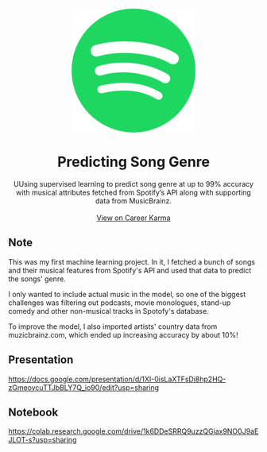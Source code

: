 <!-- PROJECT LOGO -->
<br />
<p align="center">
  <a href="https://github.com/github_username/repo_name">
    <img src="images/spotify_logo_transparent.png" alt="Logo" width="250" height="250">
  </a>

  <h1 align="center">Predicting Song Genre</h1>

  <p align="center">
    UUsing supervised learning to predict song genre at up to 99% accuracy with musical attributes fetched from Spotify’s API along with supporting data from MusicBrainz.
    <br />
    <br />
    <a href="https://careerkarma.com/discussions/projects/predicting-song-genre-776">View on Career Karma</a>
    <br />
  </p>
</p>

## Note
This was my first machine learning project. In it, I fetched a bunch of songs and their musical features from Spotify's API and used that data to predict the songs' genre.

I only wanted to include actual music in the model, so one of the biggest challenges was filtering out podcasts, movie monologues, stand-up comedy and other non-musical tracks in Spotofy's database.

To improve the model, I also imported artists' country data from muzicbrainz.com, which ended up increasing accuracy by about 10%!

## Presentation
https://docs.google.com/presentation/d/1XI-0isLaXTFsDi8hp2HQ-zGmeoycuTTJbBLY7Q_io90/edit?usp=sharing

## Notebook
https://colab.research.google.com/drive/1k6DDeSRRQ9uzzQGiax9NO0J9aEJLOT-s?usp=sharing
